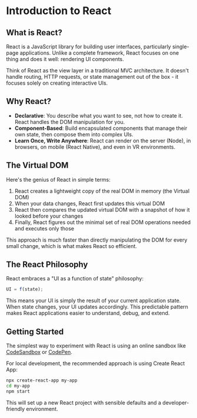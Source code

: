 # Introduction to React

## What is React?

React is a JavaScript library for building user interfaces, particularly single-page applications. Unlike a complete framework, React focuses on one thing and does it well: rendering UI components.

Think of React as the view layer in a traditional MVC architecture. It doesn't handle routing, HTTP requests, or state management out of the box - it focuses solely on creating interactive UIs.

## Why React?

- **Declarative**: You describe what you want to see, not how to create it. React handles the DOM manipulation for you.
- **Component-Based**: Build encapsulated components that manage their own state, then compose them into complex UIs.
- **Learn Once, Write Anywhere**: React can render on the server (Node), in browsers, on mobile (React Native), and even in VR environments.

## The Virtual DOM

Here's the genius of React in simple terms:

1. React creates a lightweight copy of the real DOM in memory (the Virtual DOM)
2. When your data changes, React first updates this virtual DOM
3. React then compares the updated virtual DOM with a snapshot of how it looked before your changes
4. Finally, React figures out the minimal set of real DOM operations needed and executes only those

This approach is much faster than directly manipulating the DOM for every small change, which is what makes React so efficient.

## The React Philosophy

React embraces a "UI as a function of state" philosophy:

```javascript
UI = f(state);
```

This means your UI is simply the result of your current application state. When state changes, your UI updates accordingly. This predictable pattern makes React applications easier to understand, debug, and extend.

## Getting Started

The simplest way to experiment with React is using an online sandbox like [CodeSandbox](https://codesandbox.io/) or [CodePen](https://codepen.io/).

For local development, the recommended approach is using Create React App:

```bash
npx create-react-app my-app
cd my-app
npm start
```

This will set up a new React project with sensible defaults and a developer-friendly environment.
